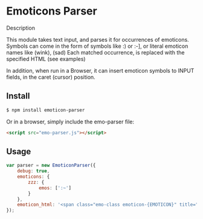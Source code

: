 Emoticons Parser
=======

Description

This module takes text input, and parses it for occurrences of emoticons.
Symbols can come in the form of symbols like :) or :-], or literal emoticon names like (wink), (sad)
Each matched occurrence, is replaced with the specified HTML (see examples)

In addition, when run in a Browser, it can insert emoticon symbols to INPUT fields, in the caret (cursor) position.

## Install

```bash
$ npm install emoticon-parser
```

Or in a browser, simply include the emo-parser file:

```html
<script src="emo-parser.js"></script>
```

## Usage

```js
var parser = new EmoticonParser({
    debug: true,
    emoticons: {
        zzz: {
            emos: [':~']
        }
    },
    emoticon_html: '<span class="emo-class emoticon-{EMOTICON}" title="{EMOTICON}"></span>'
});
```
